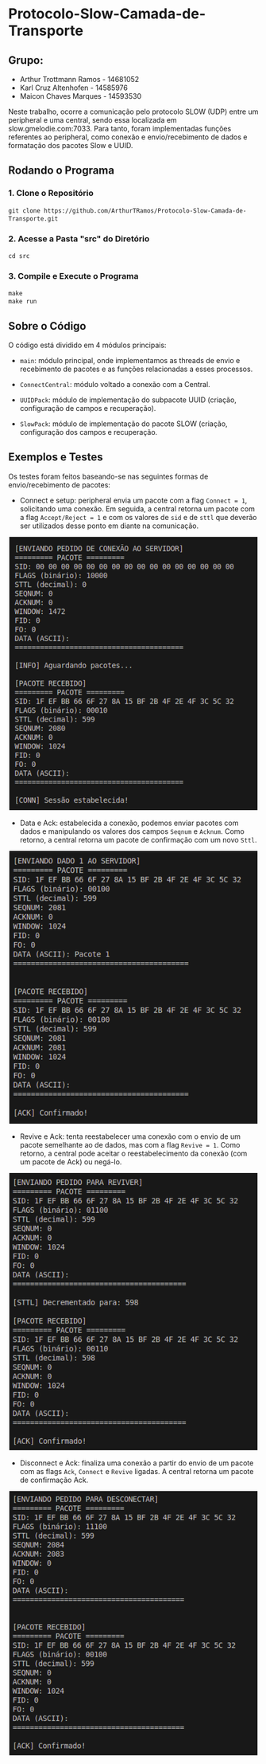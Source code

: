 # Protocolo-Slow-Camada-de-Transporte

## Grupo:

- Arthur Trottmann Ramos - 14681052
- Karl Cruz Altenhofen - 14585976
- Maicon Chaves Marques - 14593530

Neste trabalho, ocorre a comunicação pelo protocolo SLOW (UDP) entre um peripheral e uma central, sendo essa localizada em slow.gmelodie.com:7033. Para tanto, foram implementadas funções referentes ao peripheral, como conexão e envio/recebimento de dados e formatação dos pacotes Slow e UUID.

## Rodando o Programa

### 1. Clone o Repositório

```
git clone https://github.com/ArthurTRamos/Protocolo-Slow-Camada-de-Transporte.git
```

### 2. Acesse a Pasta "src" do Diretório

```
cd src
```

### 3. Compile e Execute o Programa

```
make
make run
```

## Sobre o Código

O código está dividido em 4 módulos principais:

- ```main```: módulo principal, onde implementamos as threads de envio e recebimento de pacotes e as funções relacionadas a esses processos.

- ```ConnectCentral```: módulo voltado a conexão com a Central.

- ```UUIDPack```: módulo de implementação do subpacote UUID (criação, configuração de campos e recuperação).

- ```SlowPack```: módulo de implementação do pacote SLOW (criação, configuração dos campos e recuperação.

## Exemplos e Testes

Os testes foram feitos baseando-se nas seguintes formas de envio/recebimento de pacotes:

- Connect e setup: peripheral envia um pacote com a flag ```Connect = 1```, solicitando uma conexão. Em seguida, a central retorna um pacote com a flag ```Accept/Reject = 1``` e com os valores de ```sid``` e de ```sttl``` que deverão ser utilizados desse ponto em diante na comunicação.

<div align="center">
  <img src="Conexao.png" alt="descrição" height = "auto" width="500">
</div>

- Data e Ack: estabelecida a conexão, podemos enviar pacotes com dados e manipulando os valores dos campos ```Seqnum``` e ```Acknum```. Como retorno, a central retorna um pacote de confirmação com um novo ```Sttl```.

<div align="center">
  <img src="Dados.png" alt="descrição" height = "auto" width="500">
</div>

- Revive e Ack: tenta reestabelecer uma conexão com o envio de um pacote semelhante ao de dados, mas com a flag ```Revive = 1```. Como retorno, a central pode aceitar o reestabelecimento da conexão (com um pacote de Ack) ou negá-lo.

<div align="center">
  <img src="Reviver.png" alt="descrição" height = "auto" width="500">
</div>

- Disconnect e Ack: finaliza uma conexão a partir do envio de um pacote com as flags ```Ack```, ```Connect``` e ```Revive``` ligadas. A central retorna um pacote de confirmação Ack.

<div align="center">
  <img src="Desconectar.png" alt="descrição" height = "auto" width="500">
</div>

